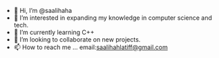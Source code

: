 - 👋 Hi, I’m @saalihaha
- 👀 I’m interested in expanding my knowledge in computer science and tech.
- 🌱 I’m currently learning C++
- 💞️ I’m looking to collaborate on new projects.
- 📫 How to reach me ... email:saalihahlatiff@gmail.com

<!---
saalihaha/saalihaha is a ✨ special ✨ repository because its `README.md` (this file) appears on your GitHub profile.
You can click the Preview link to take a look at your changes.
--->

